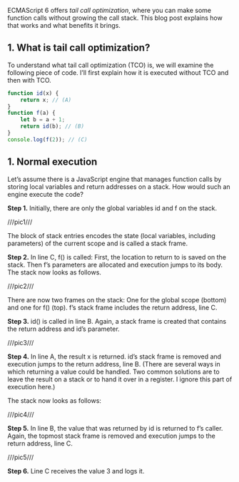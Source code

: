 ECMAScript 6 offers *tail call optimization*, where you can make some function calls without growing the call stack. This blog post explains how that works and what benefits it brings.

## 1. What is tail call optimization?

To understand what tail call optimization (TCO) is, we will examine the following piece of code. I’ll first explain how it is executed without TCO and then with TCO.

```js
function id(x) {
    return x; // (A)
}
function f(a) {
    let b = a + 1;
    return id(b); // (B)
}
console.log(f(2)); // (C)
```

## 1. Normal execution

Let’s assume there is a JavaScript engine that manages function calls by storing local variables and return addresses on a stack. How would such an engine execute the code?

**Step 1.** Initially, there are only the global variables id and f on the stack.

///pic1///

The block of stack entries encodes the state (local variables, including parameters) of the current scope and is called a stack frame.

**Step 2.** In line C, f() is called: First, the location to return to is saved on the stack. Then f’s parameters are allocated and execution jumps to its body. The stack now looks as follows.

///pic2///

There are now two frames on the stack: One for the global scope (bottom) and one for f() (top). f’s stack frame includes the return address, line C.

**Step 3.** id() is called in line B. Again, a stack frame is created that contains the return address and id’s parameter.

///pic3///

**Step 4.** In line A, the result x is returned. id’s stack frame is removed and execution jumps to the return address, line B. (There are several ways in which returning a value could be handled. Two common solutions are to leave the result on a stack or to hand it over in a register. I ignore this part of execution here.)

The stack now looks as follows:

///pic4///

**Step 5.** In line B, the value that was returned by id is returned to f’s caller. Again, the topmost stack frame is removed and execution jumps to the return address, line C.

///pic5///

**Step 6.** Line C receives the value 3 and logs it.
